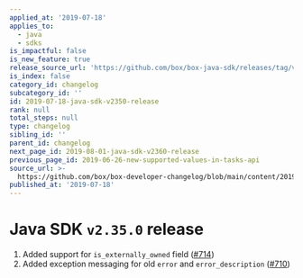 ```yaml
---
applied_at: '2019-07-18'
applies_to:
  - java
  - sdks
is_impactful: false
is_new_feature: true
release_source_url: 'https://github.com/box/box-java-sdk/releases/tag/v2.35.0'
is_index: false
category_id: changelog
subcategory_id: ''
id: 2019-07-18-java-sdk-v2350-release
rank: null
total_steps: null
type: changelog
sibling_id: ''
parent_id: changelog
next_page_id: 2019-08-01-java-sdk-v2360-release
previous_page_id: 2019-06-26-new-supported-values-in-tasks-api
source_url: >-
  https://github.com/box/box-developer-changelog/blob/main/content/2019/07-18-java-sdk-v2350-release.md
published_at: '2019-07-18'
---
```

# Java SDK `v2.35.0` release

1. Added support for `is_externally_owned` field ([#714](https://github.com/box/box-java-sdk/pull/714))
2. Added exception messaging for old `error` and `error_description` ([#710](https://github.com/box/box-java-sdk/pull/710))